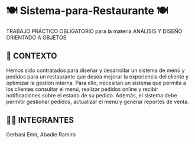 # 🍽️ Sistema-para-Restaurante 🍽️
 TRABAJO PRÁCTICO OBLIGATORIO para la materia ANÁLISIS Y DISEÑO ORIENTADO A OBJETOS

## 📃 CONTEXTO
Hemos sido contratados para diseñar y desarrollar un sistema de menú y pedidos para
un restaurante que desea mejorar la experiencia del cliente y optimizar la gestión
interna. Para ello, necesitan un sistema que permita a los clientes consultar el menú,
realizar pedidos online y recibir notificaciones sobre el estado de su pedido. Además,
el sistema debe permitir gestionar pedidos, actualizar el menú y generar reportes de
venta.

## 🧑‍💻 INTEGRANTES
Gerbasi Emir, Abadie Ramiro
